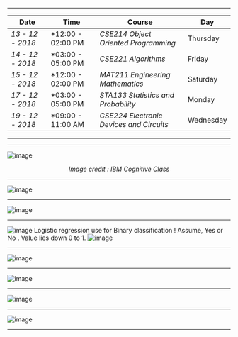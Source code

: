 ***

| Date            | Time              |Course                                  |  Day|
| ------          | -----             | -----                                  |-----|
| *13 - 12 - 2018*  |  *12:00 - 02:00 PM | *CSE214 Object Oriented Programming*   | Thursday|
| *14 - 12 - 2018*  |  *03:00 - 05:00 PM | *CSE221 Algorithms*                 | Friday|
| *15 - 12 - 2018*  |  *12:00 - 02:00 PM | *MAT211 Engineering Mathematics*        |Saturday|
|  *17 - 12 - 2018* |  *03:00 - 05:00 PM | *STA133 Statistics and Probability*     |Monday|
| *19 - 12 - 2018*  |  *09:00 - 11:00 AM | *CSE224 Electronic Devices and Circuits* |Wednesday|

***

***

![image](https://user-images.githubusercontent.com/35966401/49700090-5ae7a780-fc04-11e8-922b-2ced8c7a5564.png)<p align='center'> *Image credit : IBM Cognitive Class* </p>
***
![image](https://user-images.githubusercontent.com/35966401/49700287-d64a5880-fc06-11e8-88a9-6fe59a465e9b.png)
***
![image](https://user-images.githubusercontent.com/35966401/49700338-84560280-fc07-11e8-8473-cd9d192bab4a.png)
***
![image](https://user-images.githubusercontent.com/35966401/49803874-4843ae80-fd7b-11e8-8ebe-5949cff5cfb4.png)
Logistic regression use for Binary classification ! Assume, Yes or No . Value lies down 0 to 1. 
![image](https://user-images.githubusercontent.com/35966401/49804053-cbfd9b00-fd7b-11e8-826c-a8834122c880.png)
***
![image](https://user-images.githubusercontent.com/35966401/49804119-f3ecfe80-fd7b-11e8-8ad8-c135c22d6a66.png)
***
![image](https://user-images.githubusercontent.com/35966401/49804190-2565ca00-fd7c-11e8-80d3-6d54c4dbbf2e.png)
***
![image](https://user-images.githubusercontent.com/35966401/49807721-fe5fc600-fd84-11e8-9cd6-d7ff4d298c98.png)
***
![image](https://user-images.githubusercontent.com/35966401/49809521-500a4f80-fd89-11e8-94ae-233bdf1fdb76.png)
***



